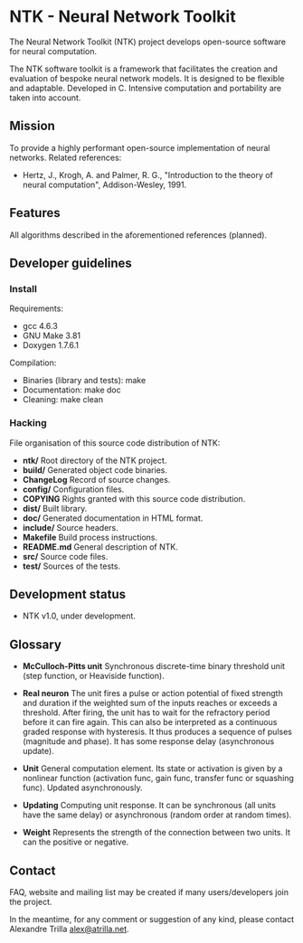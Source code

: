 NTK - Neural Network Toolkit
============================

The Neural Network Toolkit (NTK) project develops open-source software
for neural computation.

The NTK software toolkit is a framework that facilitates the creation 
and evaluation of bespoke neural network models. It is designed to be 
flexible and adaptable. Developed in C. Intensive computation and
portability are taken into account.


Mission
-------
To provide a highly performant open-source implementation of neural
networks. Related references:

* Hertz, J., Krogh, A. and Palmer, R. G., "Introduction to the theory
of neural computation", Addison-Wesley, 1991.


Features
--------
All algorithms described in the aforementioned references (planned).


Developer guidelines
--------------------
### Install ###
Requirements:

* gcc 4.6.3
* GNU Make 3.81
* Doxygen 1.7.6.1

Compilation:

* Binaries (library and tests): make
* Documentation: make doc
* Cleaning: make clean

### Hacking ###
File organisation of this source code distribution of NTK:

* **ntk/** Root directory of the NTK project.
* **build/** Generated object code binaries.
* **ChangeLog** Record of source changes.
* **config/** Configuration files.
* **COPYING** Rights granted with this source code distribution.
* **dist/** Built library.
* **doc/** Generated documentation in HTML format.
* **include/** Source headers.
* **Makefile** Build process instructions.
* **README.md** General description of NTK.
* **src/** Source code files.
* **test/** Sources of the tests.


Development status
------------------
* NTK v1.0, under development.


Glossary
--------
* **McCulloch-Pitts unit** Synchronous discrete-time binary threshold
unit (step function, or Heaviside function).

* **Real neuron** The unit fires a pulse or action potential of fixed
strength and duration if the weighted sum of the inputs reaches or
exceeds a threshold. After firing, the unit has to wait for the
refractory period before it can fire again. This can also be
interpreted as a continuous graded response with hysteresis. It thus
produces a sequence of pulses (magnitude and phase). It has some
response delay (asynchronous update).

* **Unit** General computation element. Its state or activation is
given by a nonlinear function (activation func, gain func, transfer
func or squashing func). Updated asynchronously.

* **Updating** Computing unit response. It can be synchronous (all
units have the same delay) or asynchronous (random order at random
times).

* **Weight** Represents the strength of the connection between two
units. It can the positive or negative.


Contact
-------
FAQ, website and mailing list may be created if many users/developers
join the project.

In the meantime, for any comment or suggestion of any kind, please
contact Alexandre Trilla <alex@atrilla.net>.

